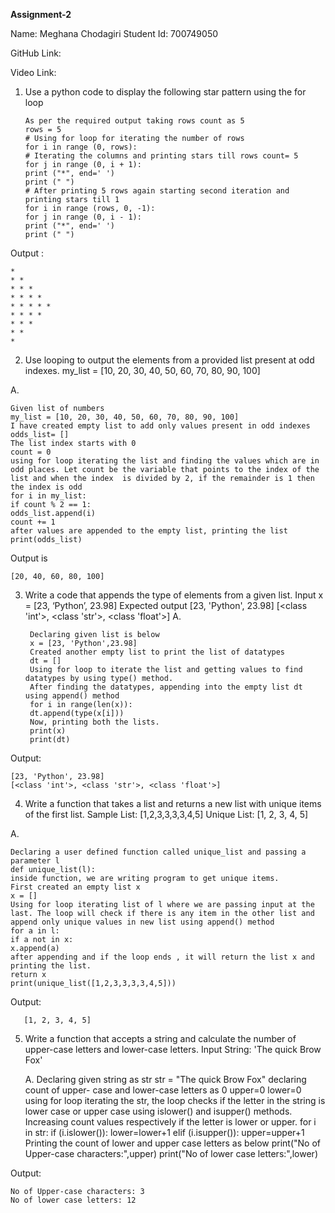 **Assignment-2**
    
Name: Meghana Chodagiri
Student Id: 700749050


GitHub Link: 

Video Link:

  1.	Use a python code to display the following star pattern using the for loop


            As per the required output taking rows count as 5
            rows = 5
            # Using for loop for iterating the number of rows
            for i in range (0, rows):
            # Iterating the columns and printing stars till rows count= 5
            for j in range (0, i + 1):
            print ("*", end=' ')
            print (" ")
            # After printing 5 rows again starting second iteration and printing stars till 1
            for i in range (rows, 0, -1):
            for j in range (0, i - 1):
            print ("*", end=' ')
            print (" ")
 

 Output :
 
    *
    * *
    * * *
    * * * *
    * * * * *
    * * * *
    * * *
    * *
    *

2. Use looping to output the elements from a provided list present at odd indexes.
my_list = [10, 20, 30, 40, 50, 60, 70, 80, 90, 100]


A.

    Given list of numbers
    my_list = [10, 20, 30, 40, 50, 60, 70, 80, 90, 100]
    I have created empty list to add only values present in odd indexes
    odds_list= []
    The list index starts with 0
    count = 0
    using for loop iterating the list and finding the values which are in odd places. Let count be the variable that points to the index of the list and when the index  is divided by 2, if the remainder is 1 then the index is odd
    for i in my_list:
    if count % 2 == 1:
    odds_list.append(i)
    count += 1
    after values are appended to the empty list, printing the list
    print(odds_list)

Output is 

    [20, 40, 60, 80, 100]

3. Write a code that appends the type of elements from a given list.
Input
x = [23, ‘Python’, 23.98]
Expected output
[23, 'Python', 23.98]
[<class 'int'>, <class 'str'>, <class 'float'>]
A.

        Declaring given list is below
        x = [23, 'Python',23.98]
        Created another empty list to print the list of datatypes
        dt = []
        Using for loop to iterate the list and getting values to find datatypes by using type() method.
        After finding the datatypes, appending into the empty list dt using append() method
        for i in range(len(x)):
        dt.append(type(x[i]))
        Now, printing both the lists.
        print(x)
        print(dt)


Output:
    
    [23, 'Python', 23.98]
    [<class 'int'>, <class 'str'>, <class 'float'>]

4. Write a function that takes a list and returns a new list with unique items of the first list.
Sample List: [1,2,3,3,3,3,4,5]
Unique List: [1, 2, 3, 4, 5]

A.

    Declaring a user defined function called unique_list and passing a parameter l
    def unique_list(l):
    inside function, we are writing program to get unique items.
    First created an empty list x
    x = []
    Using for loop iterating list of l where we are passing input at the last. The loop will check if there is any item in the other list and append only unique values in new list using append() method
    for a in l:
    if a not in x:
    x.append(a)
    after appending and if the loop ends , it will return the list x and printing the list.
    return x
    print(unique_list([1,2,3,3,3,3,4,5]))


Output:
       
       [1, 2, 3, 4, 5]

5. Write a function that accepts a string and calculate the number of upper-case letters and lower-case
letters.
Input String: 'The quick Brow Fox'

    A.
    Declaring given string as str
    str = "The quick Brow Fox"
    declaring count of upper- case and lower-case letters as 0
    upper=0
    lower=0
    using for loop iterating the str, the loop checks if the letter in the string is lower case or upper case using islower() and isupper() methods. Increasing count values respectively if the letter is lower or upper.
    for i in str:
    if (i.islower()):
    lower=lower+1
    elif (i.isupper()):
    upper=upper+1
    Printing the count of lower and upper case letters as below
    print("No of Upper-case characters:",upper)
    print("No of lower case letters:",lower)

 
Output:

    No of Upper-case characters: 3
    No of lower case letters: 12

